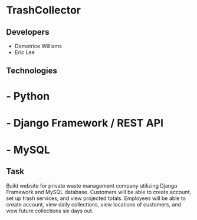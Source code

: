 # TrashCollector

## Developers
  - Demetrice Williams
  - Eric Lee

## Technologies
  # - Python
  # - Django Framework / REST API
  # - MySQL
  
## Task
  Build website for private waste management company utilizing Django Framework and MySQL database. Customers will be able to create account, set up trash services, and view projected totals. Employees will be able to create account, view daily collections, view locations of customers, and view future collections six days out.
